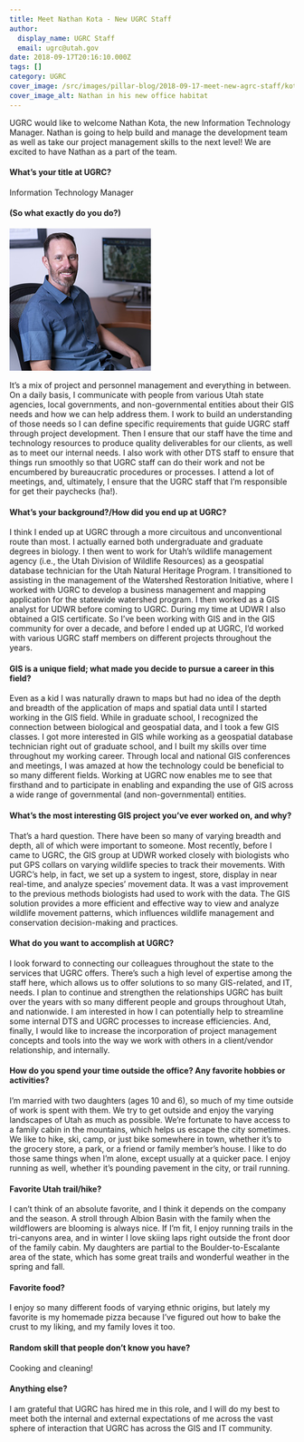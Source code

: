 ```yaml
---
title: Meet Nathan Kota - New UGRC Staff
author:
  display_name: UGRC Staff
  email: ugrc@utah.gov
date: 2018-09-17T20:16:10.000Z
tags: []
category: UGRC
cover_image: /src/images/pillar-blog/2018-09-17-meet-new-agrc-staff/kota.png
cover_image_alt: Nathan in his new office habitat
---
```


UGRC would like to welcome Nathan Kota, the new Information Technology Manager. Nathan is going to help build and manage the development team as well as take our project management skills to the next level! We are excited to have Nathan as a part of the team.

#### What’s your title at UGRC?

Information Technology Manager

#### (So what exactly do you do?)

![Nathan in his new office habitat](../../images/pillar-blog/2018-09-17-meet-new-agrc-staff/kota.png)

It’s a mix of project and personnel management and everything in between. On a daily basis, I communicate with people from various Utah state agencies, local governments, and non-governmental entities about their GIS needs and how we can help address them. I work to build an understanding of those needs so I can define specific requirements that guide UGRC staff through project development. Then I ensure that our staff have the time and technology resources to produce quality deliverables for our clients, as well as to meet our internal needs. I also work with other DTS staff to ensure that things run smoothly so that UGRC staff can do their work and not be encumbered by bureaucratic procedures or processes. I attend a lot of meetings, and, ultimately, I ensure that the UGRC staff that I’m responsible for get their paychecks (ha!).

#### What’s your background?/How did you end up at UGRC?

I think I ended up at UGRC through a more circuitous and unconventional route than most. I actually earned both undergraduate and graduate degrees in biology. I then went to work for Utah’s wildlife management agency (i.e., the Utah Division of Wildlife Resources) as a geospatial database technician for the Utah Natural Heritage Program. I transitioned to assisting in the management of the Watershed Restoration Initiative, where I worked with UGRC to develop a business management and mapping application for the statewide watershed program. I then worked as a GIS analyst for UDWR before coming to UGRC. During my time at UDWR I also obtained a GIS certificate. So I’ve been working with GIS and in the GIS community for over a decade, and before I ended up at UGRC, I’d worked with various UGRC staff members on different projects throughout the years.

#### GIS is a unique field; what made you decide to pursue a career in this field?

Even as a kid I was naturally drawn to maps but had no idea of the depth and breadth of the application of maps and spatial data until I started working in the GIS field. While in graduate school, I recognized the connection between biological and geospatial data, and I took a few GIS classes. I got more interested in GIS while working as a geospatial database technician right out of graduate school, and I built my skills over time throughout my working career. Through local and national GIS conferences and meetings, I was amazed at how the technology could be beneficial to so many different fields. Working at UGRC now enables me to see that firsthand and to participate in enabling and expanding the use of GIS across a wide range of governmental (and non-governmental) entities.

#### What’s the most interesting GIS project you’ve ever worked on, and why?

That’s a hard question. There have been so many of varying breadth and depth, all of which were important to someone. Most recently, before I came to UGRC, the GIS group at UDWR worked closely with biologists who put GPS collars on varying wildlife species to track their movements. With UGRC’s help, in fact, we set up a system to ingest, store, display in near real-time, and analyze species’ movement data. It was a vast improvement to the previous methods biologists had used to work with the data. The GIS solution provides a more efficient and effective way to view and analyze wildlife movement patterns, which influences wildlife management and conservation decision-making and practices.

#### What do you want to accomplish at UGRC?

I look forward to connecting our colleagues throughout the state to the services that UGRC offers. There’s such a high level of expertise among the staff here, which allows us to offer solutions to so many GIS-related, and IT, needs. I plan to continue and strengthen the relationships UGRC has built over the years with so many different people and groups throughout Utah, and nationwide. I am interested in how I can potentially help to streamline some internal DTS and UGRC processes to increase efficiencies. And, finally, I would like to increase the incorporation of project management concepts and tools into the way we work with others in a client/vendor relationship, and internally.

#### How do you spend your time outside the office? Any favorite hobbies or activities?

I’m married with two daughters (ages 10 and 6), so much of my time outside of work is spent with them. We try to get outside and enjoy the varying landscapes of Utah as much as possible. We’re fortunate to have access to a family cabin in the mountains, which helps us escape the city sometimes. We like to hike, ski, camp, or just bike somewhere in town, whether it’s to the grocery store, a park, or a friend or family member’s house. I like to do those same things when I’m alone, except usually at a quicker pace. I enjoy running as well, whether it’s pounding pavement in the city, or trail running.

#### Favorite Utah trail/hike?

I can’t think of an absolute favorite, and I think it depends on the company and the season. A stroll through Albion Basin with the family when the wildflowers are blooming is always nice. If I’m fit, I enjoy running trails in the tri-canyons area, and in winter I love skiing laps right outside the front door of the family cabin. My daughters are partial to the Boulder-to-Escalante area of the state, which has some great trails and wonderful weather in the spring and fall.

#### Favorite food?

I enjoy so many different foods of varying ethnic origins, but lately my favorite is my homemade pizza because I’ve figured out how to bake the crust to my liking, and my family loves it too.

#### Random skill that people don’t know you have?

Cooking and cleaning!

#### Anything else?

I am grateful that UGRC has hired me in this role, and I will do my best to meet both the internal and external expectations of me across the vast sphere of interaction that UGRC has across the GIS and IT community.
